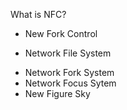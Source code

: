 What is NFC?
* New Fork Control
+ Network File System
* Network Fork System
* Network Focus Sytem
* New Figure Sky
